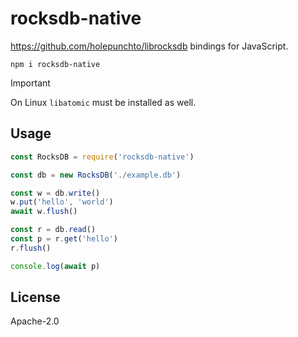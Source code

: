 # rocksdb-native

<https://github.com/holepunchto/librocksdb> bindings for JavaScript.

```
npm i rocksdb-native
```

> [!IMPORTANT]
> On Linux `libatomic` must be installed as well.

## Usage

```js
const RocksDB = require('rocksdb-native')

const db = new RocksDB('./example.db')

const w = db.write()
w.put('hello', 'world')
await w.flush()

const r = db.read()
const p = r.get('hello')
r.flush()

console.log(await p)
```

## License

Apache-2.0

